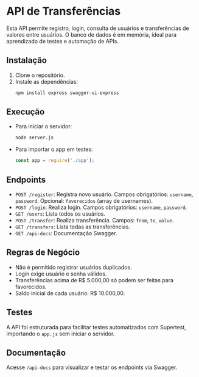 # API de Transferências

Esta API permite registro, login, consulta de usuários e transferências de valores entre usuários. O banco de dados é em memória, ideal para aprendizado de testes e automação de APIs.

## Instalação

1. Clone o repositório.
2. Instale as dependências:
   ```bash
   npm install express swagger-ui-express
   ```

## Execução

- Para iniciar o servidor:
  ```bash
  node server.js
  ```
- Para importar o app em testes:
  ```js
  const app = require('./app');
  ```

## Endpoints

- `POST /register`: Registra novo usuário. Campos obrigatórios: `username`, `password`. Opcional: `favorecidos` (array de usernames).
- `POST /login`: Realiza login. Campos obrigatórios: `username`, `password`.
- `GET /users`: Lista todos os usuários.
- `POST /transfer`: Realiza transferência. Campos: `from`, `to`, `value`.
- `GET /transfers`: Lista todas as transferências.
- `GET /api-docs`: Documentação Swagger.

## Regras de Negócio

- Não é permitido registrar usuários duplicados.
- Login exige usuário e senha válidos.
- Transferências acima de R$ 5.000,00 só podem ser feitas para favorecidos.
- Saldo inicial de cada usuário: R$ 10.000,00.

## Testes

A API foi estruturada para facilitar testes automatizados com Supertest, importando o `app.js` sem iniciar o servidor.

## Documentação

Acesse `/api-docs` para visualizar e testar os endpoints via Swagger.
